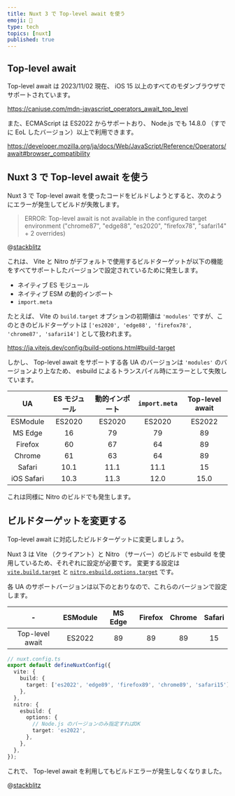 ```yaml
---
title: Nuxt 3 で Top-level await を使う
emoji: 🍬
type: tech
topics: [nuxt]
published: true
---
```


## Top-level await

Top-level await は 2023/11/02 現在、 iOS 15 以上のすべてのモダンブラウザでサポートされています。

https://caniuse.com/mdn-javascript_operators_await_top_level

また、ECMAScript は ES2022 からサポートおり、 Node.js でも 14.8.0 （すでに EoL したバージョン）以上で利用できます。

https://developer.mozilla.org/ja/docs/Web/JavaScript/Reference/Operators/await#browser_compatibility

## Nuxt 3 で Top-level await を使う

Nuxt 3 で Top-level await を使ったコードをビルドしようとすると、次のようにエラーが発生してビルドが失敗します。

> ERROR: Top-level await is not available in the configured target environment ("chrome87", "edge88", "es2020", "firefox78", "safari14" + 2 overrides)

@[stackblitz](https://stackblitz.com/edit/nuxt-starter-qcc9gn?embed=1&file=app.vue)

これは、 Vite と Nitro がデフォルトで使用するビルドターゲットが以下の機能をすべてサポートしたバージョンで設定されているために発生します。

- ネイティブ ES モジュール
- ネイティブ ESM の動的インポート
- `import.meta`

たとえば、 Vite の `build.target` オプションの初期値は `'modules'` ですが、このときのビルドターゲットは `['es2020', 'edge88', 'firefox78', 'chrome87', 'safari14']` として扱われます。

https://ja.vitejs.dev/config/build-options.html#build-target

しかし、 Top-level await をサポートする各 UA のバージョンは `'modules'` のバージョンより上なため、 esbuild によるトランスパイル時にエラーとして失敗しています。

| UA | ES モジュール | 動的インポート | `import.meta` | Top-level await |
| :---: | :---: | :---: | :---: | :---: |
| ESModule | ES2020 | ES2020 | ES2020 | ES2022 |
| MS Edge | 16 | 79 | 79 | 89 |
| Firefox | 60 | 67 | 64 | 89 |
| Chrome | 61 | 63 | 64 | 89 |
| Safari | 10.1 | 11.1 | 11.1 | 15 |
| iOS Safari | 10.3 | 11.3 | 12.0 | 15.0 |

これは同様に Nitro のビルドでも発生します。

## ビルドターゲットを変更する

Top-level await に対応したビルドターゲットに変更しましょう。

Nuxt 3 は Vite （クライアント）と Nitro （サーバー）のビルドで esbuild を使用しているため、それぞれに設定が必要です。
変更する設定は [`vite.build.target`](https://nuxt.com/docs/api/nuxt-config#vite) と [`nitro.esbuild.options.target`](https://nuxt.com/docs/api/nuxt-config#nitro) です。

各 UA のサポートバージョンは以下のとおりなので、これらのバージョンで設定します。

| - | ESModule | MS Edge | Firefox | Chrome | Safari |
| :---: | :---: | :---: | :---: | :---: | :---: |
| Top-level await | ES2022 | 89 | 89 | 89 | 15 |

```ts
// nuxt.config.ts
export default defineNuxtConfig({
  vite: {
    build: {
      target: ['es2022', 'edge89', 'firefox89', 'chrome89', 'safari15']
    },
  },
  nitro: {
    esbuild: {
      options: {
        // Node.js のバージョンのみ指定すればOK
        target: 'es2022',
      },
    },
  },
});
```

これで、 Top-level await を利用してもビルドエラーが発生しなくなりました。

@[stackblitz](https://stackblitz.com/edit/nuxt-starter-2dgsx4?embed=1&file=nuxt.config.ts)
